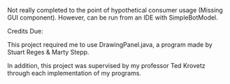 <p>Not really completed to the point of hypothetical consumer usage (Missing GUI component). However, can be run from an IDE with SimpleBotModel.</p>

<p>Credits Due:</p>
  <p><t>This project required me to use DrawingPanel.java, a program made by Stuart Reges & Marty Stepp.</p>
  <p><t>In addition, this project was supervised by my professor Ted Krovetz through each implementation of my programs.</p>
